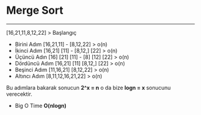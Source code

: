 # Merge Sort 
----------------------
 [16,21,11,8,12,22] > Başlangıç

 - Birini Adım [16,21,11] - [8,12,22] > o(n)
 - İkinci Adım [16,21] [11] - [8,12,] [22] > o(n)
 - Üçüncü Adın [16] [21] [11] - [8] [12] [22] > o(n)
 - Dördüncü Adım [16,21] [11] [8,12,] [22] > o(n)
 - Beşinci Adım [11,16,21] [8,12,22] > o(n)
 - Altıncı Adım [8,11,12,16,21,22] > o(n)

 Bu adımlara bakarak sonucun __2^x = n__ o da bize __logn = x__ sonucunu verecektir.
 
 - Big O Time **O(nlogn)**